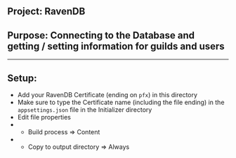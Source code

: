 ﻿## Project: RavenDB
## Purpose: Connecting to the Database and getting / setting information for guilds and users
---
## Setup: 
- Add your RavenDB Certificate (ending on `pfx`) in this directory
- Make sure to type the Certificate name (including the file ending) in the `appsettings.json` file in the Initializer directory
- Edit file properties 
- - Build process => Content 
- - Copy to output directory => Always